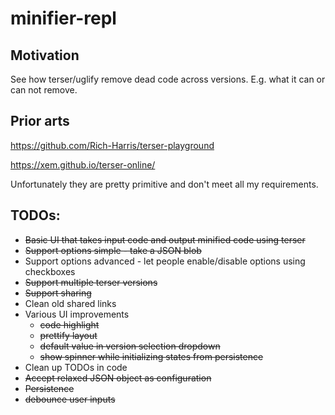 # minifier-repl

## Motivation
See how terser/uglify remove dead code across versions. E.g. what it can or can not remove.

## Prior arts
https://github.com/Rich-Harris/terser-playground

https://xem.github.io/terser-online/ 

Unfortunately they are pretty primitive and don't meet all my requirements.

## TODOs:
- ~~Basic UI that takes input code and output minified code using terser~~
- ~~Support options simple - take a JSON blob~~
- Support options advanced - let people enable/disable options using checkboxes
- ~~Support multiple terser versions~~
- ~~Support sharing~~
- Clean old shared links
- Various UI improvements
    - ~~code highlight~~
    - ~~prettify layout~~
    - ~~default value in version selection dropdown~~
    - ~~show spinner while initializing states from persistence~~
- Clean up TODOs in code
- ~~Accept relaxed JSON object as configuration~~
- ~~Persistence~~
- ~~debounce user inputs~~